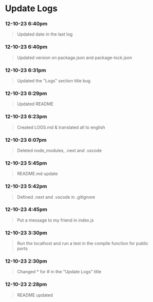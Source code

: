 
# Update Logs #

### 12-10-23 6:40pm
> Updated date in the last log

### 12-10-23 6:40pm
> Updated version on package.json and package-lock.json

### 12-10-23 6:31pm
> Updated the "Logs" section title bug 

### 12-10-23 6:29pm
> Updated README

### 12-10-23 6:23pm
> Created LOGS.md & translated all to english

### 12-10-23 6:07pm
> Deleted node_modules, .next and .vscode

### 12-10-23 5:45pm
> README.md update

### 12-10-23 5:42pm
> Defined .next and .vscode in .gitignore

### 12-10-23 4:45pm
> Put a message to my friend in index.js

### 12-10-23 3:30pm
> Run the localhost and run a test in the compile function for public ports

### 12-10-23 2:30pm
> Changed * for # in the "Update Logs" title

### 12-10-23 2:28pm
> README updated